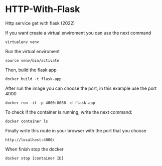 # HTTP-With-Flask

Http service get with flask (2022)

If you want create a virtual enviroment you can use the next command

```
virtualenv venv
```

Run the virtual enviroment

```
source venv/bin/activate
```

Then, build the flask app

```
docker build -t flask-app .
```

After run the image you can choose the port, in this example use the port 4000

```
docker run -it -p 4000:8080 -d flask-app
```

To check if the container is running, write the next command:

```
docker container ls 
```

Finally write this route in your browser with the port that you choose 

```
http://localhost:4000/
```

When finish stop the docker

```
docker stop [container ID]
```
